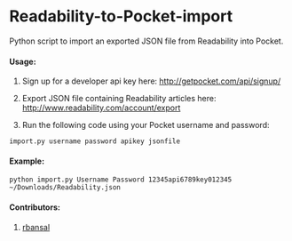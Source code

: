 # Readability-to-Pocket-import

Python script to import an exported JSON file from Readability into Pocket.

#### Usage:

1. Sign up for a developer api key here: http://getpocket.com/api/signup/

2. Export JSON file containing Readability articles here: http://www.readability.com/account/export

3. Run the following code using your Pocket username and password:
 
```
import.py username password apikey jsonfile
```
#### Example:
```
python import.py Username Password 12345api6789key012345 ~/Downloads/Readability.json
```
#### Contributors:
1) [rbansal](https://github.com/rbansal)